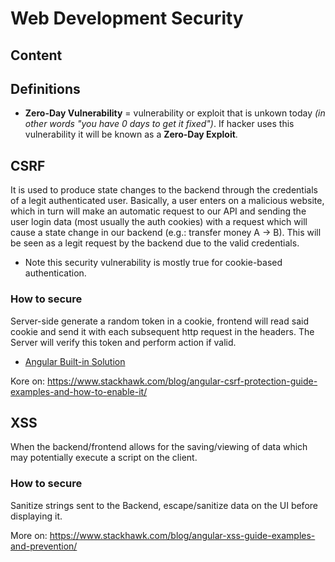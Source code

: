# Web Development Security

## Content

## Definitions

- **Zero-Day Vulnerability** = vulnerability or exploit that is unkown today *(in other words "you have 0 days to get it fixed")*. If hacker uses this vulnerability it will be known as a **Zero-Day Exploit**.

## CSRF

It is used to produce state changes to the backend through the credentials of a legit authenticated user. 
Basically, a user enters on a malicious website, which in turn will make an automatic request to our API 
and sending the user login data (most usually the auth cookies) with a request which will cause a state change in our backend (e.g.: transfer money A -> B).
This will be seen as a legit request by the backend due to the valid credentials.
- Note this security vulnerability is mostly true for cookie-based authentication.

### How to secure

Server-side generate a random token in a cookie, frontend will read said cookie and send it with each subsequent http request in the headers.
The Server will verify this token and perform action if valid.

- [Angular Built-in Solution](https://angular.io/api/common/http/HttpClientXsrfModule)

Kore on: https://www.stackhawk.com/blog/angular-csrf-protection-guide-examples-and-how-to-enable-it/

## XSS

When the backend/frontend allows for the saving/viewing of data which may potentially execute a script on the client. 

### How to secure

Sanitize strings sent to the Backend, escape/sanitize data on the UI before displaying it.

More on: https://www.stackhawk.com/blog/angular-xss-guide-examples-and-prevention/
